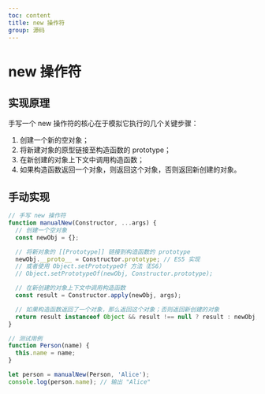 ```yaml
---
toc: content
title: new 操作符
group: 源码
---
```


# new 操作符

## 实现原理

手写一个 new 操作符的核心在于模拟它执行的几个关键步骤：

1. 创建一个新的空对象；
2. 将新建对象的原型链接至构造函数的 prototype；
3. 在新创建的对象上下文中调用构造函数；
4. 如果构造函数返回一个对象，则返回这个对象，否则返回新创建的对象。

## 手动实现

```js
// 手写 new 操作符
function manualNew(Constructor, ...args) {
  // 创建一个空对象
  const newObj = {};

  // 将新对象的 [[Prototype]] 链接到构造函数的 prototype
  newObj.__proto__ = Constructor.prototype; // ES5 实现
  // 或者使用 Object.setPrototypeOf 方法（ES6）
  // Object.setPrototypeOf(newObj, Constructor.prototype);

  // 在新创建的对象上下文中调用构造函数
  const result = Constructor.apply(newObj, args);

  // 如果构造函数返回了一个对象，那么返回这个对象；否则返回新创建的对象
  return result instanceof Object && result !== null ? result : newObj;
}

// 测试用例
function Person(name) {
  this.name = name;
}

let person = manualNew(Person, 'Alice');
console.log(person.name); // 输出 "Alice"
```
